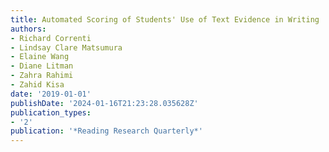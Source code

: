 ```yaml
---
title: Automated Scoring of Students' Use of Text Evidence in Writing
authors:
- Richard Correnti
- Lindsay Clare Matsumura
- Elaine Wang
- Diane Litman
- Zahra Rahimi
- Zahid Kisa
date: '2019-01-01'
publishDate: '2024-01-16T21:23:28.035628Z'
publication_types:
- '2'
publication: '*Reading Research Quarterly*'
---
```

